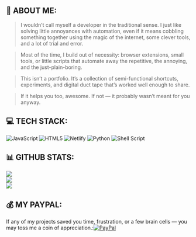 ## 🔭 ABOUT ME:
>I wouldn’t call myself a developer in the traditional sense. I just like solving little annoyances with automation, even if it means cobbling something together using the magic of the internet, some clever tools, and a lot of trial and error.

>Most of the time, I build out of necessity: browser extensions, small tools, or little scripts that automate away the repetitive, the annoying, and the just-plain-boring.

>This isn’t a portfolio. It’s a collection of semi-functional shortcuts, experiments, and digital duct tape that’s worked well enough to share.

>If it helps you too, awesome. If not — it probably wasn’t meant for you anyway.


## 💻 TECH STACK:
![JavaScript](https://img.shields.io/badge/javascript-%23323330.svg?style=for-the-badge&logo=javascript&logoColor=%23F7DF1E) ![HTML5](https://img.shields.io/badge/html5-%23E34F26.svg?style=for-the-badge&logo=html5&logoColor=white) ![Netlify](https://img.shields.io/badge/netlify-%23000000.svg?style=for-the-badge&logo=netlify&logoColor=#00C7B7) ![Python](https://img.shields.io/badge/python-3670A0?style=for-the-badge&logo=python&logoColor=ffdd54) ![Shell Script](https://img.shields.io/badge/shell_script-%23121011.svg?style=for-the-badge&logo=gnu-bash&logoColor=white)

## 📊 GITHUB STATS:
![](https://github-readme-stats.vercel.app/api?username=Myst1cX&theme=dark&hide_border=false&include_all_commits=true&count_private=true)<br/>
![](https://github-readme-streak-stats.herokuapp.com/?user=Myst1cX&theme=dark&hide_border=false)<br/>
![](https://github-readme-stats.vercel.app/api/top-langs/?username=Myst1cX&theme=dark&hide_border=false&include_all_commits=true&count_private=true&layout=compact)

## 💰 MY PAYPAL:

If any of my projects saved you time, frustration, or a few brain cells — you may toss me a coin of appreciation.:[![PayPal](https://img.shields.io/badge/PayPal-00457C?style=for-the-badge&logo=paypal&logoColor=white)](https://paypal.me/apktopidev@gmail.com) 

  
